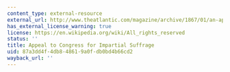 ```yaml
---
content_type: external-resource
external_url: http://www.theatlantic.com/magazine/archive/1867/01/an-appeal-to-congress-for-impartial-suffrage/306547/
has_external_license_warning: true
license: https://en.wikipedia.org/wiki/All_rights_reserved
status: ''
title: Appeal to Congress for Impartial Suffrage
uid: 87a3dd4f-4db8-4861-9a0f-db0bd4b66cd2
wayback_url: ''
---
```


